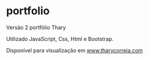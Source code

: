 # portfolio
Versão 2 portfólio Thary

Utilizado JavaScript, Css, Html e Bootstrap.

Disponível para visualização em www.tharycorreia.com
